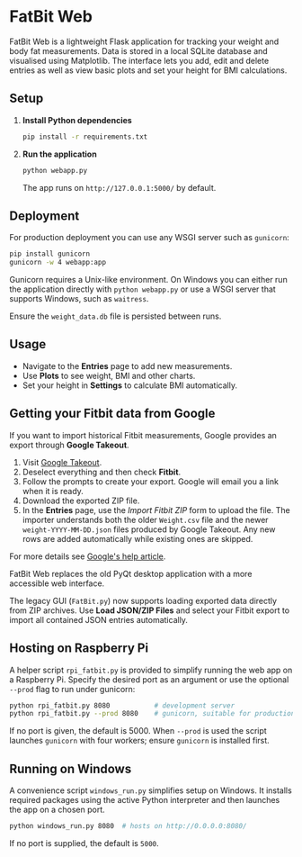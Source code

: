 # FatBit Web

FatBit Web is a lightweight Flask application for tracking your weight and body fat measurements. Data is stored in a local SQLite database and visualised using Matplotlib. The interface lets you add, edit and delete entries as well as view basic plots and set your height for BMI calculations.

## Setup

1. **Install Python dependencies**
   ```bash
   pip install -r requirements.txt
   ```
2. **Run the application**
   ```bash
   python webapp.py
   ```
   The app runs on `http://127.0.0.1:5000/` by default.

## Deployment

For production deployment you can use any WSGI server such as `gunicorn`:

```bash
pip install gunicorn
gunicorn -w 4 webapp:app
```

Gunicorn requires a Unix-like environment. On Windows you can either run the
application directly with `python webapp.py` or use a WSGI server that supports
Windows, such as `waitress`.

Ensure the `weight_data.db` file is persisted between runs.

## Usage

- Navigate to the **Entries** page to add new measurements.
- Use **Plots** to see weight, BMI and other charts.
- Set your height in **Settings** to calculate BMI automatically.

## Getting your Fitbit data from Google

If you want to import historical Fitbit measurements, Google provides an export through **Google Takeout**.

1. Visit [Google Takeout](https://takeout.google.com/).
2. Deselect everything and then check **Fitbit**.
3. Follow the prompts to create your export. Google will email you a link when it is ready.
4. Download the exported ZIP file.
5. In the **Entries** page, use the *Import Fitbit ZIP* form to upload the file.
   The importer understands both the older `Weight.csv` file and the newer
   `weight-YYYY-MM-DD.json` files produced by Google Takeout. Any new rows are
   added automatically while existing ones are skipped.

For more details see [Google's help article](https://support.google.com/fitbit/answer/12554576).


FatBit Web replaces the old PyQt desktop application with a more accessible web interface.

The legacy GUI (`FatBit.py`) now supports loading exported data directly from ZIP
archives. Use **Load JSON/ZIP Files** and select your Fitbit export to import all
contained JSON entries automatically.

## Hosting on Raspberry Pi

A helper script `rpi_fatbit.py` is provided to simplify running the web app on a Raspberry Pi. Specify the desired port as an argument or use the optional `--prod` flag to run under gunicorn:

```bash
python rpi_fatbit.py 8080           # development server
python rpi_fatbit.py --prod 8080    # gunicorn, suitable for production
```

If no port is given, the default is 5000. When `--prod` is used the script
launches `gunicorn` with four workers; ensure `gunicorn` is installed first.

## Running on Windows

A convenience script `windows_run.py` simplifies setup on Windows. It installs
required packages using the active Python interpreter and then launches the app
on a chosen port.

```bash
python windows_run.py 8080  # hosts on http://0.0.0.0:8080/
```

If no port is supplied, the default is `5000`.
